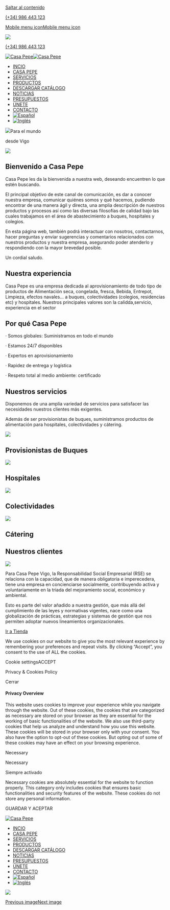 [Saltar al contenido](https://www.casapepevigo.com/#content)

[(+34) 986 443 123](tel:34986443123)

[Mobile menu icon](https://www.casapepevigo.com/#)[Mobile menu icon](https://www.casapepevigo.com/#)

[![](http://www.casapepevigo.com/wp-content/uploads/2021/11/uelogo.png)](http://www.casapepevigo.com/ue-dixitalizacion/)

[(+34) 986 443 123](tel:34986443123)

[![Casa Pepe](https://www.casapepevigo.com/wp-content/uploads/2020/08/casa-pepe-logo.png)![Casa Pepe](https://www.casapepevigo.com/wp-content/uploads/2020/08/casa-pepe-logo-57.png)](https://www.casapepevigo.com/)

- [INCIO](https://www.casapepevigo.com/)
- [CASA PEPE](https://www.casapepevigo.com/casa-pepe/)
- [SERVICIOS](https://www.casapepevigo.com/servicios/)
- [PRODUCTOS](https://www.casapepevigo.com/productos/)
- [DESCARGAR CATÁLOGO](https://www.casapepevigo.com/wp-content/uploads/2023/01/casapepecatalogo.pdf)
- [NOTICIAS](https://www.casapepevigo.com/noticias/)
- [PRESUPUESTOS](https://www.casapepevigo.com/presupuestos/)
- [ÚNETE](https://www.casapepevigo.com/unete/)
- [CONTACTO](https://www.casapepevigo.com/contacto/)
- [![Español](https://www.casapepevigo.com/wp-content/plugins/sitepress-multilingual-cms/res/flags/es.png)](https://www.casapepevigo.com/)
- [![Inglés](https://www.casapepevigo.com/wp-content/plugins/sitepress-multilingual-cms/res/flags/en.png)](https://www.casapepevigo.com/en/)

![](https://www.casapepevigo.com/wp-content/uploads/2021/08/Casa-PEPE-caste-contratipo.png)Para el mundo

desde Vigo



![](https://www.casapepevigo.com/wp-content/uploads/2021/08/Firma-casa-Pepe-75.png)

## Bienvenido a Casa Pepe

Casa Pepe les da la bienvenida a nuestra web, deseando encuentren lo que estén buscando.

El principal objetivo de este canal de comunicación, es dar a conocer nuestra empresa, comunicar quiénes somos y qué hacemos, pudiendo encontrar de una manera ágil y directa, una amplia descripción de nuestros productos y procesos así como las diversas filosofías de calidad bajo las cuales trabajamos en el área de abastecimiento a buques, hospitales y colegios.

En esta página web, también podrá interactuar con nosotros, contactarnos, hacer preguntas y enviar sugerencias y comentarios relacionados con nuestros productos y nuestra empresa, asegurando poder atenderlo y respondiendo con la mayor brevedad posible.

Un cordial saludo.

## Nuestra experiencia

Casa Pepe es una empresa dedicada al aprovisionamiento de todo tipo de productos de Alimentación seca, congelada, fresca, Bebida, Entrepot, Limpieza, efectos navales… a buques, colectividades (colegios, residencias etc) y hospitales. Nuestros principales valores son la calidda,servicio, experiencia en el sector

## Por qué Casa Pepe

· Somos globales: Suministramos en todo el mundo

· Estamos 24/7 disponibles

· Expertos en aprovisionamiento

· Rapidez de entrega y logística

· Respeto total al medio ambiente: certificado

## Nuestros servicios

Disponemos de una amplia variedad de servicios para satisfacer las necesidades nuestros clientes más exigentes.

Además de ser provisionistas de buques, suministramos productos de alimentación para hospitales, colectividades y cátering.

![](https://www.casapepevigo.com/wp-content/uploads/2020/08/s1-447x447.png)

## Provisionistas de Buques

![](https://www.casapepevigo.com/wp-content/uploads/2020/08/s02-447x447.png)

## Hospitales

![](https://www.casapepevigo.com/wp-content/uploads/2020/08/s3-389x389.png)

## Colectividades

![](https://www.casapepevigo.com/wp-content/uploads/2020/08/s4-390x390.png)

## Cátering

## Nuestros clientes

![](https://www.casapepevigo.com/wp-content/uploads/2020/08/rsc.jpg)

Para Casa Pepe Vigo, la Responsabilidad Social Empresarial (RSE) se relaciona con la capacidad, que de manera obligatoria e imperecedera, tiene una empresa en concienciarse socialmente, contribuyendo activa y voluntariamente en la triada del mejoramiento social, económico y ambiental.

Esto es parte del valor añadido a nuestra gestión, que más allá del cumplimiento de las leyes y normativas vigentes, nace como una globalización de prácticas, estrategias y sistemas de gestión que nos permiten adoptar nuevos lineamientos organizacionales.

[Ir a Tienda](https://www.casapepevigo.com/#)

We use cookies on our website to give you the most relevant experience by remembering your preferences and repeat visits. By clicking “Accept”, you consent to the use of ALL the cookies.

Cookie settingsACCEPT

Privacy & Cookies Policy

Cerrar

#### Privacy Overview

This website uses cookies to improve your experience while you navigate through the website. Out of these cookies, the cookies that are categorized as necessary are stored on your browser as they are essential for the working of basic functionalities of the website. We also use third-party cookies that help us analyze and understand how you use this website. These cookies will be stored in your browser only with your consent. You also have the option to opt-out of these cookies. But opting out of some of these cookies may have an effect on your browsing experience.

Necessary

Necessary

Siempre activado

Necessary cookies are absolutely essential for the website to function properly. This category only includes cookies that ensures basic functionalities and security features of the website. These cookies do not store any personal information.

GUARDAR Y ACEPTAR

[![Casa Pepe](https://www.casapepevigo.com/wp-content/uploads/2020/08/casa-pepe-logo-100.png)](https://www.casapepevigo.com/)

- [INCIO](https://www.casapepevigo.com/)
- [CASA PEPE](https://www.casapepevigo.com/casa-pepe/)
- [SERVICIOS](https://www.casapepevigo.com/servicios/)
- [PRODUCTOS](https://www.casapepevigo.com/productos/)
- [DESCARGAR CATÁLOGO](https://www.casapepevigo.com/wp-content/uploads/2023/01/casapepecatalogo.pdf)
- [NOTICIAS](https://www.casapepevigo.com/noticias/)
- [PRESUPUESTOS](https://www.casapepevigo.com/presupuestos/)
- [ÚNETE](https://www.casapepevigo.com/unete/)
- [CONTACTO](https://www.casapepevigo.com/contacto/)
- [![Español](https://www.casapepevigo.com/wp-content/plugins/sitepress-multilingual-cms/res/flags/es.png)](https://www.casapepevigo.com/)
- [![Inglés](https://www.casapepevigo.com/wp-content/plugins/sitepress-multilingual-cms/res/flags/en.png)](https://www.casapepevigo.com/en/)

![](<Base64-Image-Removed>)

[Previous image](https://www.casapepevigo.com/)[Next image](https://www.casapepevigo.com/)